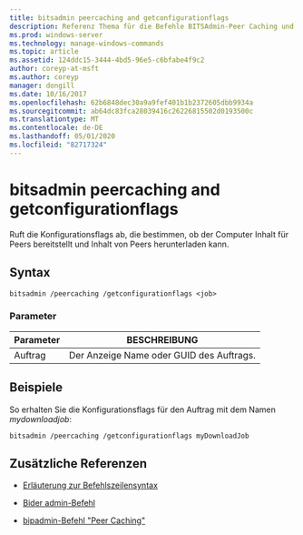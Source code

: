 ```yaml
---
title: bitsadmin peercaching and getconfigurationflags
description: Referenz Thema für die Befehle BITSAdmin-Peer Caching und getconfigurationflags, die die Konfigurationsflags abrufen, die bestimmen, ob der Computer Inhalt für Peers bereitstellt und Inhalt von Peers herunterladen kann.
ms.prod: windows-server
ms.technology: manage-windows-commands
ms.topic: article
ms.assetid: 124ddc15-3444-4bd5-96e5-c6bfabe4f9c2
author: coreyp-at-msft
ms.author: coreyp
manager: dongill
ms.date: 10/16/2017
ms.openlocfilehash: 62b6848dec30a9a9fef401b1b2372605dbb9934a
ms.sourcegitcommit: ab64dc83fca28039416c26226815502d0193500c
ms.translationtype: MT
ms.contentlocale: de-DE
ms.lasthandoff: 05/01/2020
ms.locfileid: "82717324"
---
```

# <a name="bitsadmin-peercaching-and-getconfigurationflags"></a>bitsadmin peercaching and getconfigurationflags

Ruft die Konfigurationsflags ab, die bestimmen, ob der Computer Inhalt für Peers bereitstellt und Inhalt von Peers herunterladen kann.

## <a name="syntax"></a>Syntax

```
bitsadmin /peercaching /getconfigurationflags <job>
```

### <a name="parameters"></a>Parameter

| Parameter | BESCHREIBUNG |
| -------------- | -------------- |
| Auftrag | Der Anzeige Name oder GUID des Auftrags. |

## <a name="examples"></a>Beispiele

So erhalten Sie die Konfigurationsflags für den Auftrag mit dem Namen *mydownloadjob*:

```
bitsadmin /peercaching /getconfigurationflags myDownloadJob
```

## <a name="additional-references"></a>Zusätzliche Referenzen

- [Erläuterung zur Befehlszeilensyntax](command-line-syntax-key.md)

- [Bider admin-Befehl](bitsadmin.md)

- [bipadmin-Befehl "Peer Caching"](bitsadmin-peercaching.md)
